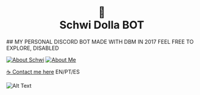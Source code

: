 <h1 align="center">📄<br>Schwi Dolla BOT</h1>
## MY PERSONAL DISCORD BOT MADE WITH DBM IN 2017 FEEL FREE TO EXPLORE, DISABLED

[![About Schwi](https://img.shields.io/badge/About_Schwi_%20-%23323330.svg?&style=for-the-badge&logo=SCHWI&logoColor=black&color=2acaea)](https://no-game-no-life.fandom.com/wiki/Schwi_Dola )
[![About Me](https://img.shields.io/badge/About_me%20-%23323330.svg?&style=for-the-badge&logo=CARD&logoColor=black&color=9b48e9)](https://meindoragon.carrd.co/)

[☕ Contact me here](https://meindoragon.carrd.co/) EN/PT/ES

![Alt Text](https://animesher.com/orig/1/171/1716/17162/animesher.com_gif-umiko-new-game-1716288.gif)
